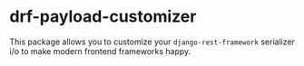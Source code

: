 # drf-payload-customizer
This package allows you to customize your `django-rest-framework` serializer i/o to make modern frontend frameworks happy.
